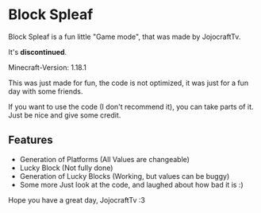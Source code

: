 
# Block Spleaf

Block Spleaf is a fun little "Game mode", that was made by JojocraftTv.


It's **discontinued**.

Minecraft-Version: 1.18.1

This was just made for fun, the code is not optimized, it was just for a fun day with some friends.

If you want to use the code (I don't recommend it), you can take parts of it. 
Just be nice and give some credit.

## Features

- Generation of Platforms (All Values are changeable)
- Lucky Block (Not fully done)
- Generation of Lucky Blocks (Working, but values can be buggy)
- Some more
Just look at the code, and laughed about how bad it is :)

Hope you have a great day,
JojocraftTv :3